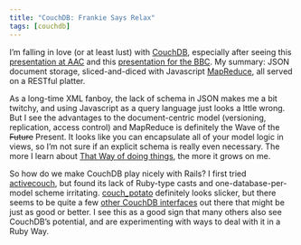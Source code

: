 ```yaml
---
title: "CouchDB: Frankie Says Relax"
tags: [couchdb]
---
```

I’m falling in love (or at least lust) with [CouchDB](http://couchdb.apache.org/), especially after seeing this [presentation at AAC](http://aac2009.confreaks.com/07-feb-2009-16-00-relaxing-with-couchdb-will-leinweber.html) and this [presentation for the BBC](http://barkingiguana.com/2008/08/30/jan-lehnardt-talks-to-the-bbc-about-couchdb). My summary: JSON document storage, sliced-and-diced with Javascript [MapReduce](http://en.wikipedia.org/wiki/Map_reduce), all served on a RESTful platter.

As a long-time XML fanboy, the lack of schema in JSON makes me a bit twitchy, and using Javascript as a query language just looks a lttle wrong. But I see the advantages to the document-centric model (versioning, replication, access control) and MapReduce is definitely the Wave of the ~~Future~~ Present. It looks like you can encapsulate all of your model logic in views, so I’m not sure if an explicit schema is really even necessary. The more I learn about [That Way of doing things](http://upstream-berlin.com/2009/03/31/the-case-of-activerecord-vs-couchdb/), the more it grows on me.

So how do we make CouchDB play nicely with Rails? I first tried [activecouch](http://github.com/arunthampi/activecouch), but found its lack of Ruby-type casts and one-database-per-model scheme irritating. [couch\_potato](http://github.com/langalex/couch_potato) definitely looks slicker, but there seems to be quite a few [other CouchDB interfaces](http://github.com/search?type=Repositories&language=rb&q=couchdb) out there that might be just as good or better. I see this as a good sign that many others also see CouchDB’s potential, and are experimenting with ways to deal with it in a Ruby Way.
